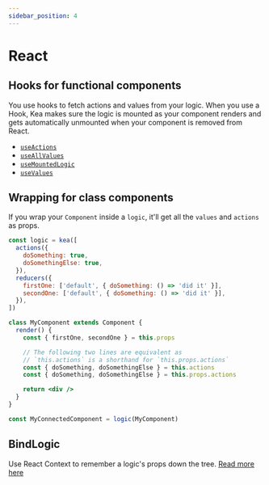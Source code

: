 ```yaml
---
sidebar_position: 4
---
```


# React

## Hooks for functional components

You use hooks to fetch actions and values from your logic.  When you use a Hook, Kea makes sure the logic is mounted as your component renders and gets
automatically unmounted when your component is removed from React.

- [`useActions`](/docs/react/useActions)
- [`useAllValues`](/docs/react/useAllValues)
- [`useMountedLogic`](/docs/react/useMountedLogic)
- [`useValues`](/docs/react/useValues)

## Wrapping for class components

If you wrap your `Component` inside a `logic`, it'll get all the `values` and `actions` as props.

```jsx
const logic = kea([
  actions({
    doSomething: true,
    doSomethingElse: true,
  }),
  reducers({
    firstOne: ['default', { doSomething: () => 'did it' }],
    secondOne: ['default', { doSomething: () => 'did it' }],
  }),
])

class MyComponent extends Component {
  render() {
    const { firstOne, secondOne } = this.props

    // The following two lines are equivalent as
    // `this.actions` is a shorthand for `this.props.actions`
    const { doSomething, doSomethingElse } = this.actions
    const { doSomething, doSomethingElse } = this.props.actions

    return <div />
  }
}

const MyConnectedComponent = logic(MyComponent)
```

## BindLogic

Use React Context to remember a logic's props down the tree. [Read more here](BindLogic)